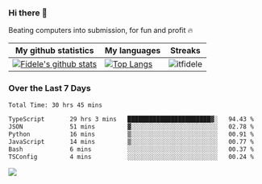### Hi there 👋
<p>Beating computers into submission, for fun and profit 🔥</p>

|My github statistics|My languages|Streaks|
|-|-|-|
|[![Fidele's github stats](https://github-readme-stats.vercel.app/api?username=itfidele&count_private=true&show_icons=true&theme=dark&hide_title=true)](https://github.com/itfidele)|[![Top Langs](https://github-readme-stats.vercel.app/api/top-langs/?username=itfidele&show_icons=true&langs_count=8&theme=dark&layout=compact&hide_title=true)](https://github.com/itfidele)|![itfidele](https://github-readme-streak-stats.herokuapp.com/?user=itfidele&theme=dark)

### Over the Last 7 Days
<!--START_SECTION:waka-->

```txt
Total Time: 30 hrs 45 mins

TypeScript       29 hrs 3 mins   ███████████████████████▓░   94.43 %
JSON             51 mins         ▓░░░░░░░░░░░░░░░░░░░░░░░░   02.78 %
Python           16 mins         ▒░░░░░░░░░░░░░░░░░░░░░░░░   00.91 %
JavaScript       14 mins         ▒░░░░░░░░░░░░░░░░░░░░░░░░   00.77 %
Bash             6 mins          ░░░░░░░░░░░░░░░░░░░░░░░░░   00.37 %
TSConfig         4 mins          ░░░░░░░░░░░░░░░░░░░░░░░░░   00.24 %
```

<!--END_SECTION:waka-->

![](https://komarev.com/ghpvc/?username=itfidele)
